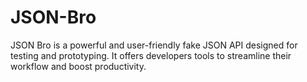 # JSON-Bro
JSON Bro is a powerful and user-friendly fake JSON API designed for testing and prototyping.
It offers developers tools to streamline their workflow and boost productivity.